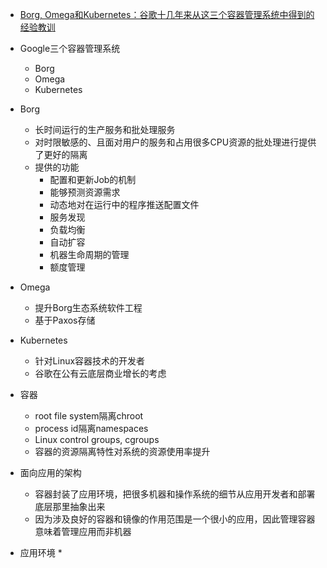 * [Borg, Omega和Kubernetes：谷歌十几年来从这三个容器管理系统中得到的经验教训 ](https://mp.weixin.qq.com/s?__biz=MzIzMzExNDQ3MA==&mid=402412524&idx=1&sn=61962944124a5372e7c105c1c6d16a9e&scene=21#wechat_redirect)

* Google三个容器管理系统
  * Borg
  * Omega
  * Kubernetes
* Borg
  * 长时间运行的生产服务和批处理服务
  * 对时限敏感的、且面对用户的服务和占用很多CPU资源的批处理进行提供了更好的隔离
  * 提供的功能
    * 配置和更新Job的机制
    * 能够预测资源需求
    * 动态地对在运行中的程序推送配置文件
    * 服务发现
    * 负载均衡
    * 自动扩容
    * 机器生命周期的管理
    * 额度管理
* Omega
  * 提升Borg生态系统软件工程
  * 基于Paxos存储
* Kubernetes
  * 针对Linux容器技术的开发者
  * 谷歌在公有云底层商业增长的考虑
* 容器
  * root file system隔离chroot
  * process id隔离namespaces
  * Linux control groups, cgroups
  * 容器的资源隔离特性对系统的资源使用率提升
* 面向应用的架构
  * 容器封装了应用环境，把很多机器和操作系统的细节从应用开发者和部署底层那里抽象出来
  * 因为涉及良好的容器和镜像的作用范围是一个很小的应用，因此管理容器意味着管理应用而非机器
* 应用环境
  * 